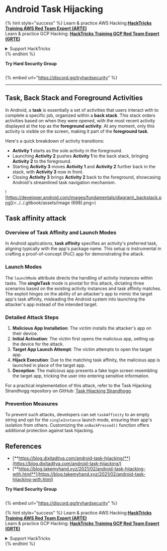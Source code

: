 # Android Task Hijacking

{% hint style="success" %}
Learn & practice AWS Hacking:<img src="/.gitbook/assets/arte.png" alt="" data-size="line">[**HackTricks Training AWS Red Team Expert (ARTE)**](https://training.hacktricks.xyz/courses/arte)<img src="/.gitbook/assets/arte.png" alt="" data-size="line">\
Learn & practice GCP Hacking: <img src="/.gitbook/assets/grte.png" alt="" data-size="line">[**HackTricks Training GCP Red Team Expert (GRTE)**<img src="/.gitbook/assets/grte.png" alt="" data-size="line">](https://training.hacktricks.xyz/courses/grte)

<details>

<summary>Support HackTricks</summary>

* Check the [**subscription plans**](https://github.com/sponsors/carlospolop)!
* **Join the** 💬 [**Discord group**](https://discord.gg/hRep4RUj7f) or the [**telegram group**](https://t.me/peass) or **follow** us on **Twitter** 🐦 [**@hacktricks\_live**](https://twitter.com/hacktricks\_live)**.**
* **Share hacking tricks by submitting PRs to the** [**HackTricks**](https://github.com/carlospolop/hacktricks) and [**HackTricks Cloud**](https://github.com/carlospolop/hacktricks-cloud) github repos.

</details>
{% endhint %}

**Try Hard Security Group**

<figure><img src="../../.gitbook/assets/telegram-cloud-document-1-5159108904864449420.jpg" alt=""><figcaption></figcaption></figure>

{% embed url="https://discord.gg/tryhardsecurity" %}

***

## Task, Back Stack and Foreground Activities

In Android, a **task** is essentially a set of activities that users interact with to complete a specific job, organized within a **back stack**. This stack orders activities based on when they were opened, with the most recent activity displayed at the top as the **foreground activity**. At any moment, only this activity is visible on the screen, making it part of the **foreground task**.

Here's a quick breakdown of activity transitions:

* **Activity 1** starts as the sole activity in the foreground.
* Launching **Activity 2** pushes **Activity 1** to the back stack, bringing **Activity 2** to the foreground.
* Starting **Activity 3** moves **Activity 1** and **Activity 2** further back in the stack, with **Activity 3** now in front.
* Closing **Activity 3** brings **Activity 2** back to the foreground, showcasing Android's streamlined task navigation mechanism.

![https://developer.android.com/images/fundamentals/diagram\_backstack.png](<../../.gitbook/assets/image (698).png>)

## Task affinity attack

### Overview of Task Affinity and Launch Modes

In Android applications, **task affinity** specifies an activity's preferred task, aligning typically with the app's package name. This setup is instrumental in crafting a proof-of-concept (PoC) app for demonstrating the attack.

### Launch Modes

The `launchMode` attribute directs the handling of activity instances within tasks. The **singleTask** mode is pivotal for this attack, dictating three scenarios based on the existing activity instances and task affinity matches. The exploit hinges on the ability of an attacker's app to mimic the target app's task affinity, misleading the Android system into launching the attacker's app instead of the intended target.

### Detailed Attack Steps

1. **Malicious App Installation**: The victim installs the attacker's app on their device.
2. **Initial Activation**: The victim first opens the malicious app, setting up the device for the attack.
3. **Target App Launch Attempt**: The victim attempts to open the target app.
4. **Hijack Execution**: Due to the matching task affinity, the malicious app is launched in place of the target app.
5. **Deception**: The malicious app presents a fake login screen resembling the target app, tricking the user into entering sensitive information.

For a practical implementation of this attack, refer to the Task Hijacking Strandhogg repository on GitHub: [Task Hijacking Strandhogg](https://github.com/az0mb13/Task\_Hijacking\_Strandhogg).

### Prevention Measures

To prevent such attacks, developers can set `taskAffinity` to an empty string and opt for the `singleInstance` launch mode, ensuring their app's isolation from others. Customizing the `onBackPressed()` function offers additional protection against task hijacking.

## **References**

* [**https://blog.dixitaditya.com/android-task-hijacking/**](https://blog.dixitaditya.com/android-task-hijacking/)
* [**https://blog.takemyhand.xyz/2021/02/android-task-hijacking-with.html**](https://blog.takemyhand.xyz/2021/02/android-task-hijacking-with.html)

**Try Hard Security Group**

<figure><img src="../../.gitbook/assets/telegram-cloud-document-1-5159108904864449420.jpg" alt=""><figcaption></figcaption></figure>

{% embed url="https://discord.gg/tryhardsecurity" %}

{% hint style="success" %}
Learn & practice AWS Hacking:<img src="/.gitbook/assets/arte.png" alt="" data-size="line">[**HackTricks Training AWS Red Team Expert (ARTE)**](https://training.hacktricks.xyz/courses/arte)<img src="/.gitbook/assets/arte.png" alt="" data-size="line">\
Learn & practice GCP Hacking: <img src="/.gitbook/assets/grte.png" alt="" data-size="line">[**HackTricks Training GCP Red Team Expert (GRTE)**<img src="/.gitbook/assets/grte.png" alt="" data-size="line">](https://training.hacktricks.xyz/courses/grte)

<details>

<summary>Support HackTricks</summary>

* Check the [**subscription plans**](https://github.com/sponsors/carlospolop)!
* **Join the** 💬 [**Discord group**](https://discord.gg/hRep4RUj7f) or the [**telegram group**](https://t.me/peass) or **follow** us on **Twitter** 🐦 [**@hacktricks\_live**](https://twitter.com/hacktricks\_live)**.**
* **Share hacking tricks by submitting PRs to the** [**HackTricks**](https://github.com/carlospolop/hacktricks) and [**HackTricks Cloud**](https://github.com/carlospolop/hacktricks-cloud) github repos.

</details>
{% endhint %}
